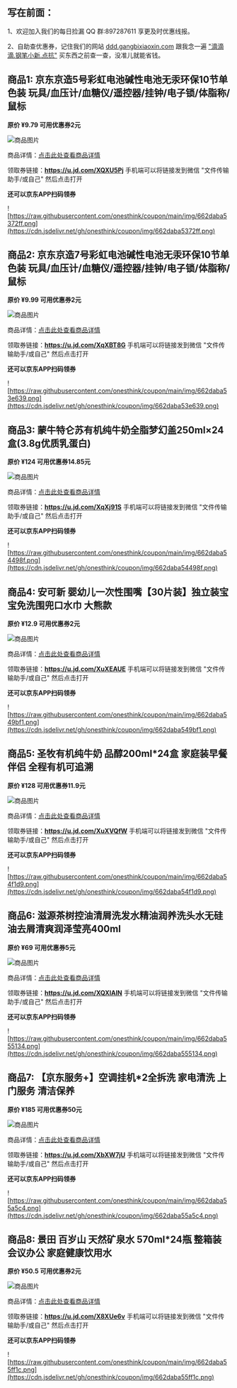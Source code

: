 ## 写在前面：

1、欢迎加入我们的每日捡漏 QQ 群:897287611 享更及时优惠线报。

2、自助查优惠券，记住我们的网站 [ddd.gangbixiaoxin.com](https://ddd.gangbixiaoxin.com) 跟我念一遍 ["滴滴滴.钢笔小新.点抗"](https://ddd.gangbixiaoxin.com) 买东西之前查一查，没准儿就能省钱。

## 商品1: 京东京造5号彩虹电池碱性电池无汞环保10节单色装 玩具/血压计/血糖仪/遥控器/挂钟/电子锁/体脂称/鼠标

**原价 ¥9.79 可用优惠券2元**

![商品图片](http://img14.360buyimg.com/n1/jfs/t1/231701/18/16026/96518/66276cdfFa7efcfe6/f628408258fa91db.jpg)

商品详情：[点击此处查看商品详情](https://union-click.jd.com/jdc?e=1003156031&amp;p=JF8BARgJK1olXwMFXF1UDkwfCl8IGloUWgAKUl9YAU0nRzBQRQQlBENHFRxWFlVPRjtUBABAQlRcCEBdCUoWBGkAHVoQVAAdDRsBVXsVBSR3fUESJGNEMlwaQVFCZmdSG1tlUQoyVW5eCUsQCmkPHVIQbQdSVQ5cWEpHAl8IG2tDMwYDVV9cAEwQAmw4GmsVWwYHV11ZAUITCmoNK1sdWjbV-eaIgvrCi9bchdPC5KHX3eKJlsMnM18LK1sUXAQCUFlcCksnM284GGtLMwdRU1tVCUIfbTJPQ19QFUNBOlxYDEoRBG8OK1kUXAQAZG5tUQpJQDNafyt9XmNSEDg2CUpSeip0GD91MwRHHCkbTjwWewduRRASBERcHG5t)

领取券链接：**https://u.jd.com/XQXU5Pj** 手机端可以将链接发到微信 "文件传输助手/或自己" 然后点击打开

**还可以京东APP扫码领券**

![https://raw.githubusercontent.com/onesthink/coupon/main/img/662daba5372ff.png](https://cdn.jsdelivr.net/gh/onesthink/coupon/img/662daba5372ff.png)

## 商品2: 京东京造7号彩虹电池碱性电池无汞环保10节单色装 玩具/血压计/血糖仪/遥控器/挂钟/电子锁/体脂称/鼠标

**原价 ¥9.99 可用优惠券2元**

![商品图片](http://img14.360buyimg.com/n1/jfs/t1/249188/19/7765/105033/66276cefF741cbb88/42a2f94031ffa9bf.jpg)

商品详情：[点击此处查看商品详情](https://union-click.jd.com/jdc?e=1003156031&amp;p=JF8BARgJK1olXwMFXF1UDkwfCl8IGloUWgAKUl9YAUMnRzBQRQQlBENHFRxWFlVPRjtUBABAQlRcCEBdCUoWBGkAHVoQVA4dDRsBVXt3ADxDRD9TBGN1ECw-AD1DCx1qXAxDUQoyVW5eCUsQCmkPHVIQbQdSVQ5cWEpHAl8IG2tDMwYDVV9cAEwQAmw4GmsVWwYHVFdfD00SBmsLK1sdWjbV-eaIgvrCi9bchdPC5KHX3eKJlsMnM18LK1sUXAQCUFlcCksnM284GGtLMwdRU1tVCUJFbTJPQg1UVFZJOl1VAEwXA2oMK1kUXAQAZG5tUA1zXmpTT1J3P21wKyNbChYTeitAXyUSMwRXA1s4QwlNUA1pSQUWPHVgC25t)

领取券链接：**https://u.jd.com/XqXBT8G** 手机端可以将链接发到微信 "文件传输助手/或自己" 然后点击打开

**还可以京东APP扫码领券**

![https://raw.githubusercontent.com/onesthink/coupon/main/img/662daba53e639.png](https://cdn.jsdelivr.net/gh/onesthink/coupon/img/662daba53e639.png)

## 商品3: 蒙牛特仑苏有机纯牛奶全脂梦幻盖250ml×24盒(3.8g优质乳蛋白)

**原价 ¥124 可用优惠券14.85元**

![商品图片](http://img14.360buyimg.com/n1/jfs/t1/220781/30/39185/185656/662b6acaF428321b4/042d841d5c8ff557.jpg)

商品详情：[点击此处查看商品详情](https://union-click.jd.com/jdc?e=1003156031&amp;p=JF8BARgJK1olXwMEVV5ZCEgWA18IGloUXAQGUlxbDk0nRzBQRQQlBENHFRxWFlVPRjtUBABAQlRcCEBdCUoWAm0MHVkTWwAdDRsBVXtvaBVbBT5xIWNpDCVZdStQcWpWRhx1UQoyVW5eCUsQCmkPHVIQbQdSVQ5cWEpHAl8IG2tDMwYDVV9cCE4eAm04GmsVWwYHV1lVCUIWBmcJK1sdWjbV-eaIgvrCi9bchdPC5KHX3eKJlsMnM18LK1sUXAQCUFlcCksnM284GGtLMwdRU1tUCEgSbTJPQxxOHwdJOlxUDkgTAGkIK1kUXAQAZG5tUhhtBjdaWyMRKXp3BDddYxVNeAhvGRJ9MwQLUDkGTi4XU2t7GzkRNkZKC25t)

领取券链接：**https://u.jd.com/XqXj91S** 手机端可以将链接发到微信 "文件传输助手/或自己" 然后点击打开

**还可以京东APP扫码领券**

![https://raw.githubusercontent.com/onesthink/coupon/main/img/662daba54498f.png](https://cdn.jsdelivr.net/gh/onesthink/coupon/img/662daba54498f.png)

## 商品4: 安可新 婴幼儿一次性围嘴【30片装】独立装宝宝免洗围兜口水巾 大熊款

**原价 ¥12.9 可用优惠券2元**

![商品图片](http://img14.360buyimg.com/n1/jfs/t1/248833/32/8101/121271/662cd35eFaaab8d31/de17b08416edb8fc.jpg)

商品详情：[点击此处查看商品详情](https://union-click.jd.com/jdc?e=1003156031&amp;p=JF8BAR4JK1olXwMFXFdYDE8fAl8IGloUXQMDVltVAE4nRzBQRQQlBENHFRxWFlVPRjtUBABAQlRcCEBdCUoWA2oJGV4dVQMdDRsBVXtucDtSWg5ALmR5Nh4kUENKRXVjQihDUQoyVW5eCUsQCmkPHVIQbQdSVQ5cWEpHAl8IG2tXM11XOloPDkhFA2lcSA5GWQ4yVW5dDksSAGgAGlIWWgAFZF5VD3vArtfdkerA1b_WytaKsezCitPchdMlbTYBZF5cCUkXB2gJGVslbQYyV24DZkpEBjgBSF4UM1tFDBkGTQpXbWsJGV4QVQAGZFxcCUkVM184SAFXJA9EVT1dfRlzej1cGyVnNVpeMhoqZkkUBTFUXFJQOgZ-PC0daDdxAV84)

领取券链接：**https://u.jd.com/XuXEAUE** 手机端可以将链接发到微信 "文件传输助手/或自己" 然后点击打开

**还可以京东APP扫码领券**

![https://raw.githubusercontent.com/onesthink/coupon/main/img/662daba549bf1.png](https://cdn.jsdelivr.net/gh/onesthink/coupon/img/662daba549bf1.png)

## 商品5: 圣牧有机纯牛奶 品醇200ml*24盒 家庭装早餐伴侣 全程有机可追溯

**原价 ¥128 可用优惠券11.9元**

![商品图片](http://img14.360buyimg.com/n1/jfs/t1/235084/15/15477/38106/660bc053F278976e3/1c284df4c3c211d8.jpg)

商品详情：[点击此处查看商品详情](https://union-click.jd.com/jdc?e=1003156031&amp;p=JF8BARgJK1olXwMEVV1cCUwSBl8IGloUXwMAV19YAEInRzBQRQQlBENHFRxWFlVPRjtUBABAQlRcCEBdCUoWAWoKGFoQVQ8dDRsBVXtxBzdbEgUQXWZaKggNXTNNeDJ6Zzp1UQoyVW5eCUsQCmkPHVIQbQdSVQ5cWEpHAl8IG2tDMwYDVV9cDkMeBGs4GmsVWwYHV1lVCUIVBW0BK1sdWjbV-eaIgvrCi9bchdPC5KHX3eKJlsMnM18LK1sUXAQCUFlcCksnM284GGtLMwdRUl1dDEwWbTJPQxxOGV0GOlpcDEkRB2oAK1kUXAQAZG5tXRtrXzpjXwVKIm8GDwheSwBeBzh8Th1PMwRaCiIYaA5SUzB8bgJOWGZpMm5t)

领取券链接：**https://u.jd.com/XuXVQfW** 手机端可以将链接发到微信 "文件传输助手/或自己" 然后点击打开

**还可以京东APP扫码领券**

![https://raw.githubusercontent.com/onesthink/coupon/main/img/662daba54f1d9.png](https://cdn.jsdelivr.net/gh/onesthink/coupon/img/662daba54f1d9.png)

## 商品6: 滋源茶树控油清屑洗发水精油润养洗头水无硅油去屑清爽润泽莹亮400ml

**原价 ¥69 可用优惠券5元**

![商品图片](http://img14.360buyimg.com/n1/jfs/t1/113233/10/44524/98535/65f01629F12360ea3/d38125fe05093a29.jpg)

商品详情：[点击此处查看商品详情](https://union-click.jd.com/jdc?e=1003156031&amp;p=JF8BASYJK1olXwMFXF1aCU8QC18IGloUXAEKVV1ZD0InRzBQRQQlBENHFRxWFlVPRjtUBABAQlRcCEBdCUoWAmgAGlgRWg8dDRsBVXtIAQxxTVNRO2V3NgkBTwlXeBhhYjBlUQoyVW5eCUsQCmkPHVIQbQdSVQ5cWEpHAl8IG2tXM9KK2orbp52onbqDsI2w2dKe9Yr5v5-sk18JK1sTXQMCXVxVCU4QA2s4G1MSbdGv7IvXuZ6furuWk4ys-tOL6IrDgHsnM2w4G1oUXwYGU19fCHsnA18LKwV7XFUKVFxZXUx5XihRTR8RG1BsUV9fC0oQAWc4GVoUXwQyZG4laTZyXBBwSD5cLVllIAg8Sx9qSixuTj97XwMDCxohWxtqZiloaQdlBw8FZG4)

领取券链接：**https://u.jd.com/XQXlAlN** 手机端可以将链接发到微信 "文件传输助手/或自己" 然后点击打开

**还可以京东APP扫码领券**

![https://raw.githubusercontent.com/onesthink/coupon/main/img/662daba555134.png](https://cdn.jsdelivr.net/gh/onesthink/coupon/img/662daba555134.png)

## 商品7: 【京东服务+】空调挂机*2全拆洗 家电清洗 上门服务 清洁保养

**原价 ¥185 可用优惠券50元**

![商品图片](http://img14.360buyimg.com/n1/jfs/t1/110167/13/35701/111581/63f5d5a7F5b8a3d56/0be0df2468bd7c27.jpg)

商品详情：[点击此处查看商品详情](https://union-click.jd.com/jdc?e=1003156031&amp;p=JF8BARgJK1olXwMFXFhUAUsQC18IGloUWAMEUV9UAE4nRzBQRQQlBENHFRxWFlVPRjtUBABAQlRcCEBdCUoWBmoOHlocVQMdDRsBVXtyABpgZwhGKGZHEDc9SU9gXzYJGwNDUQoyVW5eCUsQCmkPHVIQbQdSVQ5cWEpHAl8IG2tDMwYDVV9cAUMQBm84GmsVWwYHV1lVCUMXA2sBK1sdWjbV-eaIgvrCi9bchdPC5KHX3eKJlsMnM18LK1sUXAQCUFlcCksnM284GGtLMwdRUlxcWxwQbTJPQxxPXA5QOlxUD04VAGgIK1kUXAQAZG5taiNTXhBreSxrVAdlPQY1dBJAdmZdTxxxMwRiMgsoYx5SShFAY1pmBHNlA25t)

领取券链接：**https://u.jd.com/XbXW7jU** 手机端可以将链接发到微信 "文件传输助手/或自己" 然后点击打开

**还可以京东APP扫码领券**

![https://raw.githubusercontent.com/onesthink/coupon/main/img/662daba55a5c4.png](https://cdn.jsdelivr.net/gh/onesthink/coupon/img/662daba55a5c4.png)

## 商品8: 景田 百岁山 天然矿泉水 570ml*24瓶 整箱装 会议办公 家庭健康饮用水

**原价 ¥50.5 可用优惠券2元**

![商品图片](http://img14.360buyimg.com/n1/jfs/t1/123217/25/3781/156071/5ed64652Eb21daf45/2bcd486e582b5c92.jpg)

商品详情：[点击此处查看商品详情](https://union-click.jd.com/jdc?e=1003156031&amp;p=JF8BAQwJK1olXwMFV19eCEIfBV8AH1gcWgUyEAEFVhQnWipNWhkeQxhaEQoBFxBCHD1WR0UdWQULU11CUQ5LXl90ZTN0I09nCj01VAl8By0ObTNeWRxUWFJtCXsUAm8PEl0SWw8HZF8NCRsWU25YGmsVXTZAOggNVw5DXGwJGFolXDYCUl5YCEIVC28AEloRbQYKU26KpfPCid7dk-LBw47V7fmIgffDnec4K2sWbQYDVVxdDEwWAW84K1slXjZcOl8ODkkXBmgOdQZSBFBGDQINZkgfCmcOE10dbQQDVVxfOHsnSD1fcgJdGm1hVhlVfipoS2xvcx4RBVt-OlwCVA9BcRBOUjhnL01QJyQPansn)

领取券链接：**https://u.jd.com/X8XUe6v** 手机端可以将链接发到微信 "文件传输助手/或自己" 然后点击打开

**还可以京东APP扫码领券**

![https://raw.githubusercontent.com/onesthink/coupon/main/img/662daba55ff1c.png](https://cdn.jsdelivr.net/gh/onesthink/coupon/img/662daba55ff1c.png)

